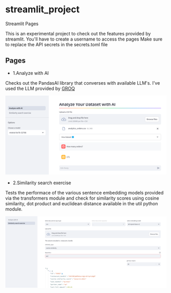 # streamlit_project
Streamlit Pages

This is an experimental project to check out the features provided by streamlit.
You'll have to create a username to access the pages
Make sure to replace the API secrets in the secrets.toml file

## Pages

- 1.Analyze with AI

Checks out the PandasAI library that converses with available LLM's. I've used the LLM provided by [GROQ](https://console.groq.com/login) 

![alt text](readme_images/image.png)


- 2.Similarity search exercise

Tests the performace of the various sentence embedding models provided via the transformers module and check for similarity scores using cosine similarity, dot product and euclidean distance available in the util python module.


![alt text](readme_images/image2.png)
